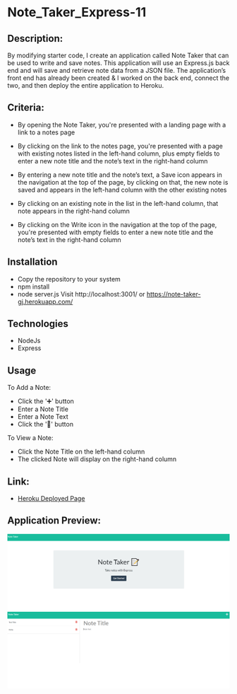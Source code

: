 # Note_Taker_Express-11

## Description:

By modifying starter code, I create an application called Note Taker that can be used to write and save notes. This application will use an Express.js back end and will save and retrieve note data from a JSON file.
The application’s front end has already been created & I worked on the back end, connect the two, and then deploy the entire application to Heroku.

## Criteria:

* By opening the Note Taker, you're presented with a landing page with a link to a notes page

* By clicking on the link to the notes page, you're presented with a page with existing notes listed in the left-hand column, plus empty fields to enter a new note title and the note’s text in the right-hand column

* By entering a new note title and the note’s text, a Save icon appears in the navigation at the top of the page, by clicking on that, the new note is saved and appears in the left-hand column with the other existing notes

* By clicking on an existing note in the list in the left-hand column, that note appears in the right-hand column

* By clicking on the Write icon in the navigation at the top of the page, you're presented with empty fields to enter a new note title and the note’s text in the right-hand column

## Installation
* Copy the repository to your system
* npm install
* node server.js
Visit http://localhost:3001/ or https://note-taker-gj.herokuapp.com/

## Technologies
* NodeJs
* Express

## Usage
To Add a Note:

* Click the '➕' button
* Enter a Note Title
* Enter a Note Text
* Click the '💾' button

To View a Note:

* Click the Note Title on the left-hand column
* The clicked Note will display on the right-hand column



## Link:

* [Heroku Deployed Page](https://note-taker-gj.herokuapp.com/)

## Application Preview:

![Site Preview](./preview-1.png)
![Site Preview](./preview-2.png)